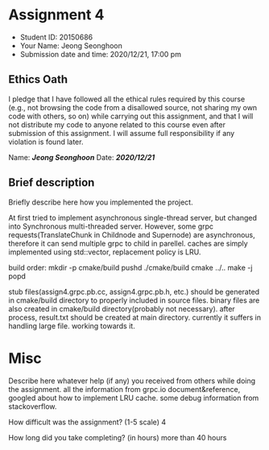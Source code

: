# Assignment 4

- Student ID: 20150686
- Your Name: Jeong Seonghoon
- Submission date and time: 2020/12/21, 17:00 pm

## Ethics Oath
I pledge that I have followed all the ethical rules required by this course (e.g., not browsing the code from a disallowed source, not sharing my own code with others, so on) while carrying out this assignment, and that I will not distribute my code to anyone related to this course even after submission of this assignment. I will assume full responsibility if any violation is found later.

Name: ___Jeong Seonghoon___
Date: ___2020/12/21___

## Brief description
Briefly describe here how you implemented the project.

At first tried to implement asynchronous single-thread server, but changed into Synchronous multi-threaded server.
However, some grpc requests(TranslateChunk in Childnode and Supernode) are asynchronous, therefore it can send multiple grpc to child in parellel.
caches are simply implemented using std::vector, replacement policy is LRU.

build order:
mkdir -p cmake/build
pushd ./cmake/build
cmake ../..
make -j
popd

stub files(assign4.grpc.pb.cc, assign4.grpc.pb.h, etc.) should be generated in cmake/build directory to properly included in source files.
binary files are also created in cmake/build directory(probably not necessary).
after process, result.txt should be created at main directory.
currently it suffers in handling large file. working towards it.

# Misc
Describe here whatever help (if any) you received from others while doing the assignment.
all the information from grpc.io document&reference,
googled about how to implement LRU cache.
some debug information from stackoverflow.

How difficult was the assignment? (1-5 scale)
4

How long did you take completing? (in hours)
more than 40 hours